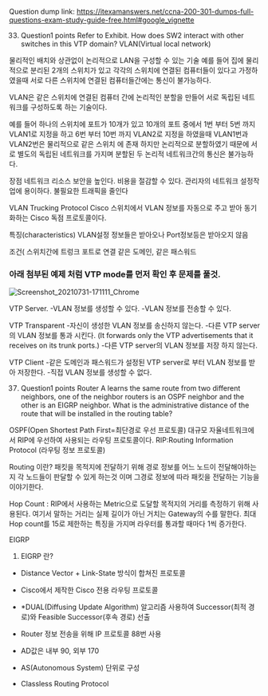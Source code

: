 Question dump link: https://itexamanswers.net/ccna-200-301-dumps-full-questions-exam-study-guide-free.html#google_vignette

33. Question1 points
Refer to Exhibit. How does SW2 interact with other switches in this VTP domain?
VLAN(Virtual local network)

물리적인 배치와 상관없이 논리적으로 LAN을 구성할 수 있는 기술 예를 들어 집에 물리적으로 분리된 2개의 스위치가 있고 각각의 스위치에 연결된 컴퓨터들이 있다고 가정하였을때 서로 다른 스위치에 연결된 컴퓨터들간에는 통신이 불가능하다.

VLAN은 같은 스위치에 연결된 컴퓨터 간에 논리적인 분할을 만들어 서로 독립된 네트워크를 구성하도록 하는 기술이다.

예를 들어 하나의 스위치에 포트가 10개가 있고 10개의 포트 중에서 1번 부터 5번 까지 VLAN1로 지정을 하고 6번 부터 10번 까지 VLAN2로 지정을 하였을때 VLAN1번과 VLAN2번은 물리적으로 같은 스위치 에 존재 하지만 논리적으로 분할하였기 때문에 서로 별도의 독립된 네트워크를 가지며 분할된 두 논리적 네트워크간의 통신은 불가능하다.

장점
네트워크 리소스 보안을 높인다.
비용을 절감할 수 있다.
관리자의 네트워크 설정작업에 용이하다.
불필요한 트래픽을 줄인다

VLAN Trucking Protocol
Cisco 스위치에서 VLAN 정보를 자동으로 주고 받아 동기화하는 Cisco 독점 프로토콜이다.

특징(characteristics)
VLAN설정 정보들은 받아오나 Port정보등은 받아오지 않음

조건(
스위치간에 트렁크 포트로 연결
같은 도메인, 같은 패스워드

### 아래 첨부된 예제 처럼 VTP mode를 먼저 확인 후 문제를 풀것.
![Screenshot_20210731-171111_Chrome](https://user-images.githubusercontent.com/54308434/127753538-ee575320-d928-4222-bdcc-89f7b7d9513b.jpg)

VTP Server.
-VLAN 정보를 생성할 수 있다.
-VLAN 정보를 전송할 수 있다.

VTP Transparent
-자신이 생성한 VLAN 정보를 송신하지 않는다.
-다른 VTP server의 VLAN 정보를 통과 시킨다.
(It forwards only the VTP advertisements that it receives on its trunk ports.)
-다른 VTP server의 VLAN 정보를 저장 하지 않는다.

VTP Client
-같은 도메인과 패스워드가 설정된 VTP server로 부터 VLAN 정보를 받아 저장한다.
-직접 VLAN 정보를 생성할 수 없다.

37. Question1 points
Router A learns the same route from two different neighbors, one of the neighbor routers is an OSPF neighbor and the other is an EIGRP neighbor. What is the administrative distance of the route that will be installed in the routing table?

OSPF(Open Shortest Path First=최단경로 우선 프로토콜)
대규모 자율네트워크에서 RIP에 우선하여 사용되는 라우팅 프로토콜이다.
RIP:Routing Information Protocol (라우팅 정보 프로토콜)

Routing 이란?
패킷을 목적지에 전달하기 위해 경로 정보를 어느 노드이 전달해야하는지 각 노드들이 판달할 수 있게 하는것 이며 그경로 정보에 따라 패킷을 전달하는 기능을 이야기한다.

Hop Count : RIP에서 사용하는 Metric으로 도달할 목적지의 거리를 측정하기 위해 사용된다. 여기서 말하는 거리는 실제 길이가 아닌 거치는 Gateway의 수를 말한다. 최대 Hop count를 15로 제한하는 특징을 가지며 라우터를 통과할 때마다 1씩 증가한다.

EIGRP
1. EIGRP 란?
 - Distance Vector + Link-State 방식이 합쳐진 프로토콜

 - Cisco에서 제작한 Cisco 전용 라우팅 프로토콜

 - *DUAL(Diffusing Update Algorithm) 알고리즘 사용하여 Successor(최적 경로)와 Feasible Successor(후속 경로) 선출

 - Router 정보 전송을 위해 IP 프로토콜 88번 사용

 - AD값은 내부 90, 외부 170

 - AS(Autonomous System) 단위로 구성

 - Classless Routing Protocol
